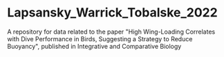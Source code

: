 # Lapsansky_Warrick_Tobalske_2022
A repository for data related to the paper "High Wing-Loading Correlates with Dive Performance in Birds, Suggesting a Strategy to Reduce Buoyancy", published in Integrative and Comparative Biology
